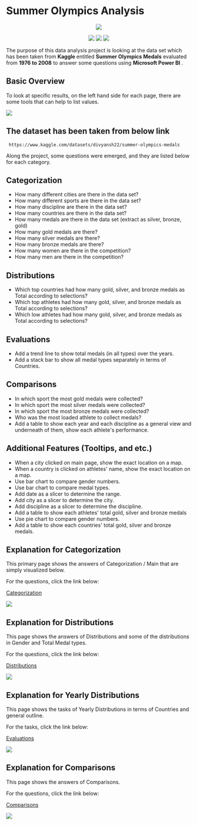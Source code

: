 # Summer Olympics Analysis

<p align="center">
  <img src="https://user-images.githubusercontent.com/110297297/221535925-5e73052a-d6d1-479f-92f3-0df036109052.png">
</p>

<p align="center">
 <img src="https://img.shields.io/github/contributors/GorkyDemircn/Summer-Olympics-Analysis">
 <img src="https://img.shields.io/github/last-commit/GorkyDemircn/Summer-Olympics-Analysis">
 <img src="https://img.shields.io/github/commit-activity/w/GorkyDemircn/Summer-Olympics-Analysis">
</p>

<p> The purpose of this data analysis project is looking at the data set which has been taken from <b> Kaggle </b> entitled  <b>Summer Olympics Medals</b> evaluated from  <b> 1976 to 2008</b>  to answer some questions using <b> Microsoft Power BI </b>. </p>

## Basic Overview
<p align="middle">
<p> To look at specific results, on the left hand side for each page, there are some tools that can help to list values. </p>
 <img src="https://user-images.githubusercontent.com/110297297/221599697-9e206577-c9b2-4529-89be-0a34216fbd0f.gif">
</p>


## The dataset has been taken from below <b> link </b> <br />
     https://www.kaggle.com/datasets/divyansh22/summer-olympics-medals

Along the project, some questions were emerged, and they are listed below for each category.


## Categorization

<ul style="circle">
  <li> How many different cities are there in the data set?</li>
  <li>How many different sports are there in the data set?</li>
  <li>How many discipline are there in the data set?</li>
  <li>How many countries are there in the data set?</li>
  <li>How many medals are there in the data set (extract as silver, bronze, gold)</li>
  <li>How many gold medals are there?</li>
  <li>How many silver medals are there?</li>
  <li>How many bronze medals are there?</li>
  <li>How many women are there in the competition?</li>
  <li>How many men are there in the competition?</li>
</ul>

## Distributions
<ul style="circle">
  <li> Which top countries had how many gold, silver, and bronze medals as Total according to selections?</li>
  <li> Which top athletes had how many gold, silver, and bronze medals as Total according to selections?</li>
  <li> Which low athletes had how many gold, silver, and bronze medals as Total according to selections?</li>
</ul>

## Evaluations
<ul style="circle">
  <li> Add a trend line to show total medals (in all types) over the years.</li>
  <li> Add a stack bar to show all medal types separately in terms of Countries.</li>
</ul>

## Comparisons 
<ul style="circle">
  <li> In which sport the most gold medals were collected?</li>
  <li>In which sport the most silver medals were collected?</li>
  <li>In which sport the most bronze medals were collected?</li>
  <li>  Who was the most loaded athlete to collect medals?</li>
  <li> Add a table to show each year and each discipline as a general view and underneath of them, show each athlete's performance.</li>

</ul>

## Additional Features (Tooltips, and etc.) 
<ul style="circle">
  <li>When a city clicked on main page, show the exact location on a map.</li>
  <li>When a country is clicked on athletes' name, show the exact location on a map.</li>
  <li> Use bar chart to compare gender numbers.</li>
  <li> Use bar chart to compare medal types.</li>
  <li> Add date as a slicer to determine the range.</li>
  <li> Add city as a slicer to determine the city.</li>
  <li> Add discipline as a slicer to determine the discipline.</li>
  <li> Add a table to show each athletes' total gold, silver and bronze medals</li>
  <li> Use pie chart to compare gender numbers.</li>
  <li> Add a table to show each countries' total gold, silver and bronze medals.</li>
</ul>

## Explanation for Categorization
   
   <p> This primary page shows the answers of Categorization / Main that are simply visualized below.</p>
   
   <p>For the questions, click the link below: </p>
   
   [Categorization](#Categorization)
   
   <p> 
   <img src = "https://user-images.githubusercontent.com/110297297/221658186-bb8433f2-13ac-43c2-92c1-9902230db662.png"></img> 
   </p>
      
## Explanation for Distributions
   <p> This page shows the answers of Distributions and some of the distributions in Gender and Total Medal types. </p>
     
   <p>For the questions, click the link below: </p>
   
   [Distributions](#Distributions)
   
   <p>
   <img src = "https://user-images.githubusercontent.com/110297297/222535564-4fc47a5d-285c-4023-8ea8-5a4be8d9fe0f.png"></img> 

   </p>
   
   
   ## Explanation for Yearly Distributions
   <p> This page shows the tasks of Yearly Distributions in terms of Countries and general outline. </p>
     
   <p>For the tasks, click the link below: </p>
   
   [Evaluations](#Evaluations)
   
   <p>
   <img src = "https://user-images.githubusercontent.com/110297297/222782341-b4ca81c1-997e-4f79-a061-bb3e3a4c348c.png"></img> 
   </p>


   ## Explanation for Comparisons
   <p> This page shows the answers of Comparisons.</p>
     
   <p>For the questions, click the link below: </p>
   
   [Comparisons](#Comparisons)
   
   <p>
   <img src = "https://user-images.githubusercontent.com/110297297/222783905-59155430-1638-46b5-9d5f-5d09f0a8d6c9.png"></img> 
   </p>
   

